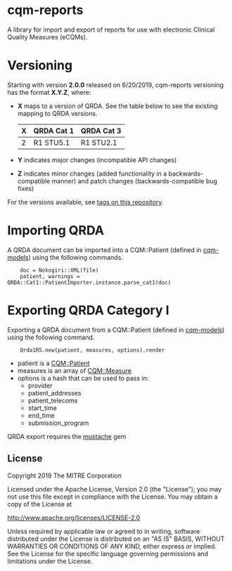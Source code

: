 # cqm-reports
A library for import and export of reports for use with electronic Clinical Quality Measures (eCQMs).

Versioning
==========

Starting with version **2.0.0** released on 6/20/2019, cqm-reports versioning has the format **X.Y.Z**, where:

* **X** maps to a version of QRDA. See the table below to see the existing mapping to QRDA versions.

  | X | QRDA Cat 1 | QRDA Cat 3 |
  | --- | --- | --- |
  | 2 | R1 STU5.1 | R1 STU2.1 |

* **Y** indicates major changes (incompatible API changes)

* **Z** indicates minor changes (added functionality in a backwards-compatible manner) and patch changes (backwards-compatible bug fixes)

For the versions available, see [tags on this repository](https://github.com/projecttacoma/cqm-validators/tags).

Importing QRDA
==========

A QRDA document can be imported into a CQM::Patient (defined in [cqm-models](https://github.com/projecttacoma/cqm-models)) using the following commands.

        doc = Nokogiri::XML(file)
        patient, warnings = QRDA::Cat1::PatientImporter.instance.parse_cat1(doc)

Exporting QRDA Category I
==========

Exporting a QRDA document from a CQM::Patient (defined in [cqm-models](https://github.com/projecttacoma/cqm-models)) using the following command.

        Qrda1R5.new(patient, measures, options).render
* patient is a [CQM::Patient](https://github.com/projecttacoma/cqm-models/blob/master/app/models/cqm/patient.rb)
* measures is an array of [CQM::Measure](https://github.com/projecttacoma/cqm-models/blob/master/app/models/cqm/measure.rb)
* options is a hash that can be used to pass in:
  * provider
  * patient_addresses
  * patient_telecoms
  * start_time
  * end_time
  * submission_program 

QRDA export requires the [mustache](https://github.com/mustache/mustache) gem 

## License

Copyright 2019 The MITRE Corporation

Licensed under the Apache License, Version 2.0 (the "License"); you may not use this file except in compliance with the License. You may obtain a copy of the License at

http://www.apache.org/licenses/LICENSE-2.0

Unless required by applicable law or agreed to in writing, software distributed under the License is distributed on an "AS IS" BASIS, WITHOUT WARRANTIES OR CONDITIONS OF ANY KIND, either express or implied. See the License for the specific language governing permissions and limitations under the License.
